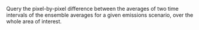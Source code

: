 
Query the pixel-by-pixel difference between the averages of two time intervals
of the ensemble averages for a given emissions scenario,
over the whole area of interest.

